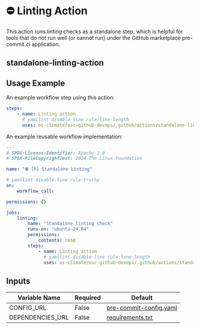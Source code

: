 <!--
[comment]: # SPDX-License-Identifier: Apache-2.0
[comment]: # SPDX-FileCopyrightText: 2024 The Linux Foundation
-->

# ⛔️ Linting Action

This action runs linting checks as a standalone step, which is helpful
for tools that do not run well (or cannot run) under the GitHub marketplace
pre-commit.ci application.

## standalone-linting-action

## Usage Example

An example workflow step using this action:

```yaml
steps:
    - name: Linting action
      # yamllint disable-line rule:line-length
      uses: os-climate/osc-github-devops/.github/actions/standalone-linting-action@main
```

An example reusable workflow implementation:

```yaml
---
# SPDX-License-Identifier: Apache-2.0
# SPDX-FileCopyrightText: 2024 The Linux Foundation

name: "⛔️ [R] Standalone Linting"

# yamllint disable-line rule:truthy
on:
    workflow_call:

permissions: {}

jobs:
    linting:
        name: "Standalone linting check"
        runs-on: "ubuntu-24.04"
        permissions:
            contents: read
        steps:
            - name: Linting action
              # yamllint disable-line rule:line-length
              uses: os-climate/osc-github-devops/.github/actions/standalone-linting-action@main
```

## Inputs

<!-- markdownlint-disable MD013 -->

| Variable Name    | Required | Default                                                                                                                                                                   |
| ---------------- | -------- | ------------------------------------------------------------------------------------------------------------------------------------------------------------------------- |
| CONFIG_URL       | False    | [pre-commit-config.yaml](https://raw.githubusercontent.com/os-climate/osc-github-devops/refs/heads/main/.github/actions/standalone-linting-action/pre-commit-config.yaml) |
| DEPENDENCIES_URL | False    | [requirements.txt](https://raw.githubusercontent.com/os-climate/osc-github-devops/refs/heads/main/linting/requirements.txt)                                               |

<!-- markdownlint-enable MD013 -->

